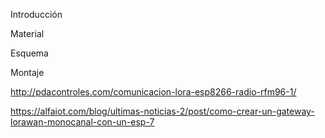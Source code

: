 Introducción



Material



Esquema



Montaje













http://pdacontroles.com/comunicacion-lora-esp8266-radio-rfm96-1/

https://alfaiot.com/blog/ultimas-noticias-2/post/como-crear-un-gateway-lorawan-monocanal-con-un-esp-7
